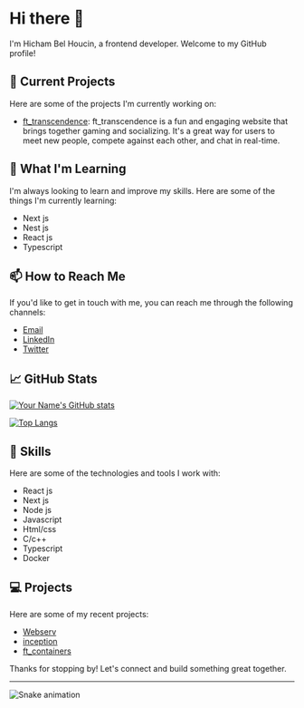 # Hi there 👋

I'm Hicham Bel Houcin, a frontend developer. Welcome to my GitHub profile!

## 🔭 Current Projects

Here are some of the projects I'm currently working on:

- [ft_transcendence](https://github.com/Hicham-BelHoucin/ft_transcendence): ft_transcendence is a fun and engaging website that brings together gaming and socializing. It's a great way for users to meet new people, compete against each other, and chat in real-time.

## 🌱 What I'm Learning

I'm always looking to learn and improve my skills. Here are some of the things I'm currently learning:

- Next js
- Nest js
- React js
- Typescript

## 📫 How to Reach Me

If you'd like to get in touch with me, you can reach me through the following channels:

- [Email](mailto:belhoucin.hicham@gmail.com)
- [LinkedIn](https://www.linkedin.com/in/hicham-bel-houcin-a3931323b/)
- [Twitter](https://twitter.com/HichamBelhoucin)

## 📈 GitHub Stats

[![Your Name's GitHub stats](https://github-readme-stats.vercel.app/api?username=Hicham-BelHoucin)](https://github.com/anuraghazra/github-readme-stats)

[![Top Langs](https://github-readme-stats.vercel.app/api/top-langs/?username=Hicham-BelHoucin&langs_count=8)](https://github.com/badr-7/github-readmestats)

## 🚀 Skills

Here are some of the technologies and tools I work with:

- React js
- Next js
- Node js
- Javascript
- Html/css
- C/c++
- Typescript
- Docker

## 💻 Projects

Here are some of my recent projects:

- [Webserv](https://github.com/Hicham-BelHoucin/websrv)
- [inception](https://github.com/Hicham-BelHoucin/inception)
- [ft_containers](https://github.com/Hicham-BelHoucin/ft_containers)

Thanks for stopping by! Let's connect and build something great together.

---

![Snake animation](https://github.com/badr-7/badr-7/blob/output/github-contribution-grid-snake.svg)
